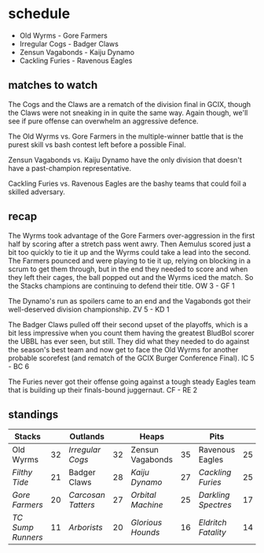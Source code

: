 # schedule

* Old Wyrms - Gore Farmers
* Irregular Cogs - Badger Claws
* Zensun Vagabonds - Kaiju Dynamo
* Cackling Furies - Ravenous Eagles


## matches to watch

The Cogs and the Claws are a rematch of the division final in GCIX, though the Claws were not sneaking in in quite the same way. Again though, we'll see if pure offense can overwhelm an aggressive defence.

The Old Wyrms vs. Gore Farmers in the multiple-winner battle that is the purest skill vs bash contest left before a possible Final.

Zensun Vagabonds vs. Kaiju Dynamo have the only division that doesn't have a past-champion representative.

Cackling Furies vs. Ravenous Eagles are the bashy teams that could foil a skilled adversary.

## recap

The Wyrms took advantage of the Gore Farmers over-aggression in the first half by scoring after a stretch pass went awry. Then Aemulus scored just a bit too quickly to tie it up and the Wyrms could take a lead into the second. The Farmers pounced and were playing to tie it up, relying on blocking in a scrum to get them through, but in the end they needed to score and when they left their cages, the ball popped out and the Wyrms iced the match. So the Stacks champions are continuing to defend their title. OW 3 - GF 1

The Dynamo's run as spoilers came to an end and the Vagabonds got their well-deserved division championship. ZV 5 - KD 1

The Badger Claws pulled off their second upset of the playoffs, which is a bit less impressive when you count them having the greatest BludBol scorer the UBBL has ever seen, but still. They did what they needed to do against the season's best team and now get to face the Old Wyrms for another probable scorefest (and rematch of the GCIX Burger Conference Final). IC 5 - BC 6

The Furies never got their offense going against a tough steady Eagles team that is building up their finals-bound juggernaut. CF - RE 2

## standings

| Stacks |  | Outlands |  | Heaps |  | Pits |  |
|-------|-----|--|--|------|------|--|--|
| Old Wyrms | 32 | *Irregular Cogs* | 32 | Zensun Vagabonds | 35 | Ravenous Eagles | 25 |
| *Filthy Tide* | 21 | Badger Claws | 28 | *Kaiju Dynamo* | 27 | *Cackling Furies* | 25 |
| *Gore Farmers* | 20 | *Carcosan Tatters* | 27 | *Orbital Machine* | 25 | *Darkling Spectres* | 17 |
| *TC Sump Runners* | 11 | *Arborists* | 20 |  *Glorious Hounds* | 16 | *Eldritch Fatality* | 14 |

